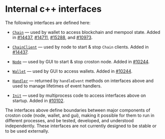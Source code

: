 # Internal c++ interfaces

The following interfaces are defined here:

* [`Chain`](chain.h) — used by wallet to access blockchain and mempool state. Added in [#14437](https://github.com/croston-project/croston/pull/14437), [#14711](https://github.com/croston-project/croston/pull/14711), [#15288](https://github.com/croston-project/croston/pull/15288), and [#10973](https://github.com/croston-project/croston/pull/10973).

* [`ChainClient`](chain.h) — used by node to start & stop `Chain` clients. Added in [#14437](https://github.com/croston-project/croston/pull/14437).

* [`Node`](node.h) — used by GUI to start & stop croston node. Added in [#10244](https://github.com/croston-project/croston/pull/10244).

* [`Wallet`](wallet.h) — used by GUI to access wallets. Added in [#10244](https://github.com/croston-project/croston/pull/10244).

* [`Handler`](handler.h) — returned by `handleEvent` methods on interfaces above and used to manage lifetimes of event handlers.

* [`Init`](init.h) — used by multiprocess code to access interfaces above on startup. Added in [#10102](https://github.com/croston-project/croston/pull/10102).

The interfaces above define boundaries between major components of croston code (node, wallet, and gui), making it possible for them to run in different processes, and be tested, developed, and understood independently. These interfaces are not currently designed to be stable or to be used externally.
